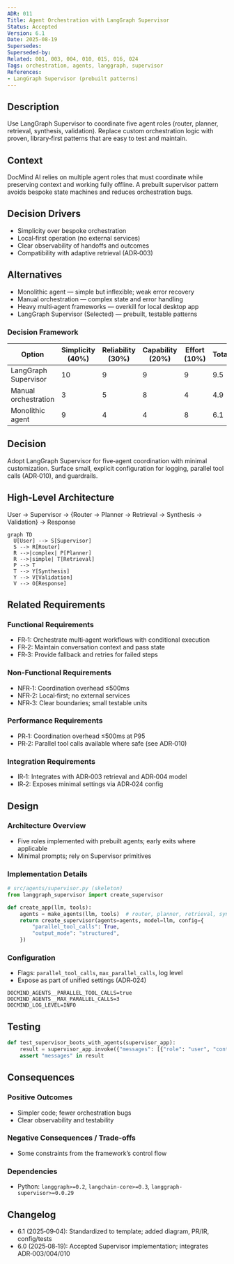 ```yaml
---
ADR: 011
Title: Agent Orchestration with LangGraph Supervisor
Status: Accepted
Version: 6.1
Date: 2025-08-19
Supersedes:
Superseded-by:
Related: 001, 003, 004, 010, 015, 016, 024
Tags: orchestration, agents, langgraph, supervisor
References:
- LangGraph Supervisor (prebuilt patterns)
---
```


## Description

Use LangGraph Supervisor to coordinate five agent roles (router, planner, retrieval, synthesis, validation). Replace custom orchestration logic with proven, library‑first patterns that are easy to test and maintain.

## Context

DocMind AI relies on multiple agent roles that must coordinate while preserving context and working fully offline. A prebuilt supervisor pattern avoids bespoke state machines and reduces orchestration bugs.

## Decision Drivers

- Simplicity over bespoke orchestration
- Local‑first operation (no external services)
- Clear observability of handoffs and outcomes
- Compatibility with adaptive retrieval (ADR‑003)

## Alternatives

- Monolithic agent — simple but inflexible; weak error recovery
- Manual orchestration — complex state and error handling
- Heavy multi‑agent frameworks — overkill for local desktop app
- LangGraph Supervisor (Selected) — prebuilt, testable patterns

### Decision Framework

| Option                       | Simplicity (40%) | Reliability (30%) | Capability (20%) | Effort (10%) | Total | Decision      |
| --------------------------- | ---------------- | ----------------- | ---------------- | ------------ | ----- | ------------- |
| LangGraph Supervisor        | 10               | 9                 | 9                | 9            | 9.5   | ✅ Selected    |
| Manual orchestration        | 3                | 5                 | 8                | 4            | 4.9   | Rejected      |
| Monolithic agent            | 9                | 4                 | 4                | 8            | 6.1   | Rejected      |

## Decision

Adopt LangGraph Supervisor for five‑agent coordination with minimal customization. Surface small, explicit configuration for logging, parallel tool calls (ADR‑010), and guardrails.

## High-Level Architecture

User → Supervisor → {Router → Planner → Retrieval → Synthesis → Validation} → Response

```mermaid
graph TD
  U[User] --> S[Supervisor]
  S --> R[Router]
  R -->|complex| P[Planner]
  R -->|simple| T[Retrieval]
  P --> T
  T --> Y[Synthesis]
  Y --> V[Validation]
  V --> O[Response]
```

## Related Requirements

### Functional Requirements

- FR‑1: Orchestrate multi‑agent workflows with conditional execution
- FR‑2: Maintain conversation context and pass state
- FR‑3: Provide fallback and retries for failed steps

### Non-Functional Requirements

- NFR‑1: Coordination overhead ≤500ms
- NFR‑2: Local‑first; no external services
- NFR‑3: Clear boundaries; small testable units

### Performance Requirements

- PR‑1: Coordination overhead ≤500ms at P95
- PR‑2: Parallel tool calls available where safe (see ADR‑010)

### Integration Requirements

- IR‑1: Integrates with ADR‑003 retrieval and ADR‑004 model
- IR‑2: Exposes minimal settings via ADR‑024 config

## Design

### Architecture Overview

- Five roles implemented with prebuilt agents; early exits where applicable
- Minimal prompts; rely on Supervisor primitives

### Implementation Details

```python
# src/agents/supervisor.py (skeleton)
from langgraph_supervisor import create_supervisor

def create_app(llm, tools):
    agents = make_agents(llm, tools)  # router, planner, retrieval, synthesis, validation
    return create_supervisor(agents=agents, model=llm, config={
        "parallel_tool_calls": True,
        "output_mode": "structured",
    })
```

### Configuration

- Flags: `parallel_tool_calls`, `max_parallel_calls`, log level
- Expose as part of unified settings (ADR‑024)

```env
DOCMIND_AGENTS__PARALLEL_TOOL_CALLS=true
DOCMIND_AGENTS__MAX_PARALLEL_CALLS=3
DOCMIND_LOG_LEVEL=INFO
```

## Testing

```python
def test_supervisor_boots_with_agents(supervisor_app):
    result = supervisor_app.invoke({"messages": [{"role": "user", "content": "hi"}]})
    assert "messages" in result
```

## Consequences

### Positive Outcomes

- Simpler code; fewer orchestration bugs
- Clear observability and testability

### Negative Consequences / Trade-offs

- Some constraints from the framework’s control flow

### Dependencies

- Python: `langgraph>=0.2`, `langchain-core>=0.3`, `langgraph-supervisor>=0.0.29`

## Changelog

- 6.1 (2025‑09‑04): Standardized to template; added diagram, PR/IR, config/tests
- 6.0 (2025‑08‑19): Accepted Supervisor implementation; integrates ADR‑003/004/010
